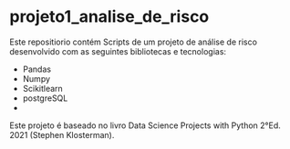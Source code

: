 # projeto1_analise_de_risco
<p>Este repositiorio contém Scripts de um projeto de análise de risco desenvolvido com as seguintes bibliotecas e tecnologias:
<ul>
  <li>Pandas</li>
  <li>Numpy</li>
  <li>Scikitlearn</li>
  <li>postgreSQL</li>
  <li><Psycopg2</li>
  
</ul>

<p> Este projeto é baseado no livro Data Science Projects with Python 2°Ed. 2021 (Stephen Klosterman).
